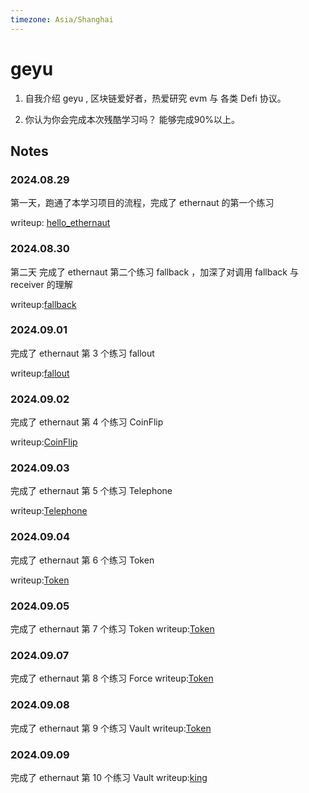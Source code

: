 ```yaml
---
timezone: Asia/Shanghai 
---
```


# geyu

1. 自我介绍
geyu , 区块链爱好者，热爱研究 evm 与 各类 Defi 协议。

2. 你认为你会完成本次残酷学习吗？
能够完成90%以上。

## Notes

<!-- Content_START -->

### 2024.08.29

第一天，跑通了本学习项目的流程，完成了 ethernaut 的第一个练习

writeup: [hello_ethernaut](./Writeup/geyu/writeup/00_HelloEthernaut.md) 

### 2024.08.30
第二天 完成了 ethernaut 第二个练习 fallback ，加深了对调用 fallback 与 receiver 的理解

writeup:[fallback](./Writeup/geyu/writeup/01_fallback.md)

### 2024.09.01
完成了 ethernaut 第 3 个练习 fallout 

writeup:[fallout](./Writeup/geyu/writeup/02_fallout.md)

### 2024.09.02
完成了 ethernaut 第 4 个练习 CoinFlip

writeup:[CoinFlip](./Writeup/geyu/writeup/03_CoinFlip.md)
### 2024.09.03
完成了 ethernaut 第 5 个练习 Telephone

writeup:[Telephone](./Writeup/geyu/writeup/04_Telephone.md)
### 2024.09.04
完成了 ethernaut 第 6 个练习 Token

writeup:[Token](./Writeup/geyu/writeup/05_Token.md)

### 2024.09.05
完成了 ethernaut 第 7 个练习 Token
writeup:[Token](./Writeup/geyu/writeup/06_Delegation.md)
### 2024.09.07
完成了 ethernaut 第 8 个练习 Force
writeup:[Token](./Writeup/geyu/writeup/07_Force.md)
### 2024.09.08
完成了 ethernaut 第 9 个练习 Vault
writeup:[Token](./Writeup/geyu/writeup/08_Vault.md)
### 2024.09.09
完成了 ethernaut 第 10 个练习 Vault
writeup:[king ](./Writeup/geyu/writeup/09_King.md)


<!-- Content_END -->
